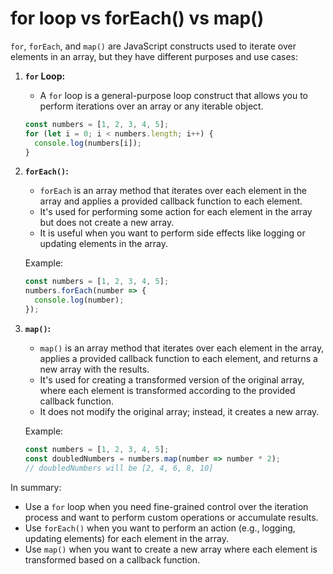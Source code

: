 # for loop vs forEach() vs map()

`for`, `forEach`, and `map()` are JavaScript constructs used to iterate over elements in an array, but they have different purposes and use cases:

1. **`for` Loop:**
   - A `for` loop is a general-purpose loop construct that allows you to perform iterations over an array or any iterable object.
   
   ```javascript
   const numbers = [1, 2, 3, 4, 5];
   for (let i = 0; i < numbers.length; i++) {
     console.log(numbers[i]);
   }
   ```

2. **`forEach()`:**
   - `forEach` is an array method that iterates over each element in the array and applies a provided callback function to each element.
   - It's used for performing some action for each element in the array but does not create a new array.
   - It is useful when you want to perform side effects like logging or updating elements in the array.

   Example:
   ```javascript
   const numbers = [1, 2, 3, 4, 5];
   numbers.forEach(number => {
     console.log(number);
   });
   ```

3. **`map()`:**
   - `map()` is an array method that iterates over each element in the array, applies a provided callback function to each element, and returns a new array with the results.
   - It's used for creating a transformed version of the original array, where each element is transformed according to the provided callback function.
   - It does not modify the original array; instead, it creates a new array.

   Example:
   ```javascript
   const numbers = [1, 2, 3, 4, 5];
   const doubledNumbers = numbers.map(number => number * 2);
   // doubledNumbers will be [2, 4, 6, 8, 10]
   ```

In summary:

- Use a `for` loop when you need fine-grained control over the iteration process and want to perform custom operations or accumulate results.
- Use `forEach()` when you want to perform an action (e.g., logging, updating elements) for each element in the array.
- Use `map()` when you want to create a new array where each element is transformed based on a callback function.